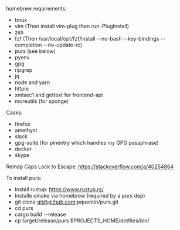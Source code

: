 homebrew requirements:

 * tmux
 * vim (Then install vim-plug then run :PlugInstall)
 * zsh
 * fzf (Then /usr/local/opt/fzf/install --no-bash --key-bindings --completion --no-update-rc)
 * purs (see below)
 * pyenv
 * gpg
 * ripgrep
 * jq
 * node and yarn
 * httpie
 * xmlsec1 and gettext for frontend-api
 * moreutils (for sponge)

Casks:

 * firefox
 * amethyst
 * slack
 * gpg-suite (for pinentry which handles my GPG passphrase)
 * docker
 * skype

Remap Caps Lock to Escape: https://stackoverflow.com/a/40254864

To install purs:

 * Install rustup: https://www.rustup.rs/
 * Installe cmake via homebrew (required by a purs dep)
 * git clone git@github.com:pquentin/purs.git
 * cd purs
 * cargo build --release
 * cp target/release/purs $PROJECTS_HOME/dotfiles/bin/
